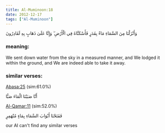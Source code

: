 ```yaml
---
title: Al-Muminoon:18
date: 2012-12-17
tags: ["Al-Muminoon"]
---
```

وَأَنْزَلْنَا مِنَ السَّمَاءِ مَاءً بِقَدَرٍ فَأَسْكَنَّاهُ فِي الْأَرْضِ ۖ وَإِنَّا عَلَىٰ ذَهَابٍ بِهِ لَقَادِرُونَ
### meaning: 
We sent down water from the sky in a measured manner, and We lodged it within the ground, and We are indeed able to take it away.
### similar verses: 

[Abasa:25](/80/25) (sim:61.0%)

أَنَّا صَبَبْنَا الْمَاءَ صَبًّا

[Al-Qamar:11](/54/11) (sim:52.0%)

فَفَتَحْنَا أَبْوَابَ السَّمَاءِ بِمَاءٍ مُنْهَمِرٍ

our AI can't find any similar verses



